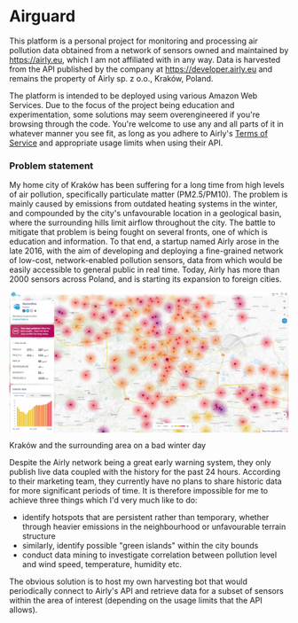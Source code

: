 # Airguard

This platform is a personal project for monitoring and processing air pollution data obtained from
a network of sensors owned and maintained by https://airly.eu, which I am not affiliated with in any way.
Data is harvested from the API published by the company at https://developer.airly.eu and remains
the property of Airly sp. z o.o., Kraków, Poland.

The platform is intended to be deployed using various Amazon Web Services. Due to the focus of the project
being education and experimentation, some solutions may seem overengineered if you're browsing through
the code. You're welcome to use any and all parts of it in whatever manner you see fit, as long as you
adhere to Airly's [Terms of Service](https://airly.eu/docs/tos-en.pdf) and appropriate usage limits
when using their API.

### Problem statement

My home city of Kraków has been suffering for a long time from high levels of air pollution, specifically
particulate matter (PM2.5/PM10). The problem is mainly caused by emissions from outdated heating systems
in the winter, and compounded by the city's unfavourable location in a geological basin, where the surrounding
hills limit airflow throughout the city. The battle to mitigate that problem is being fought on several fronts,
one of which is education and information. To that end, a startup named Airly arose in the late 2016,
with the aim of developing and deploying a fine-grained network of low-cost, network-enabled pollution sensors,
data from which would be easily accessible to general public in real time. Today, Airly has more than 2000 sensors
across Poland, and is starting its expansion to foreign cities.

<img src="resources/airly-map-krakow.png" width="600" style="display: block; margin: auto;"/>

Kraków and the surrounding area on a bad winter day

Despite the Airly network being a great early warning system, they only publish live data coupled with
the history for the past 24 hours. According to their marketing team, they currently have no plans to share
historic data for more significant periods of time. It is therefore impossible for me to achieve three things
which I'd very much like to do:

* identify hotspots that are persistent rather than temporary, whether through heavier emissions
in the neighbourhood or unfavourable terrain structure
* similarly, identify possible "green islands" within the city bounds
* conduct data mining to investigate correlation between pollution level and wind speed, temperature, humidity etc.

The obvious solution is to host my own harvesting bot that would periodically connect to Airly's API and retrieve
data for a subset of sensors within the area of interest (depending on the usage limits that the API allows).
